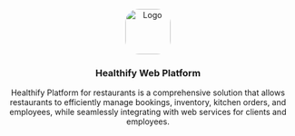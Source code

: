 <!-- PROJECT LOGO -->
<br />
<div align="center">
  <a href="https://github.com/Knowledge-Hoarder/Healthify-Mobile.git">
    <img src="iapp\src\main\ic_healthify-playstore.png" alt="Logo" width="80" height="80" style="border-radius: 30%">
  </a>

<h3 align="center">Healthify Web Platform</h3>

  <p align="center">
    Healthify Platform for restaurants is a comprehensive solution that allows restaurants to efficiently manage bookings, inventory, kitchen orders, and employees, while seamlessly integrating with web services for clients and employees.
</div>